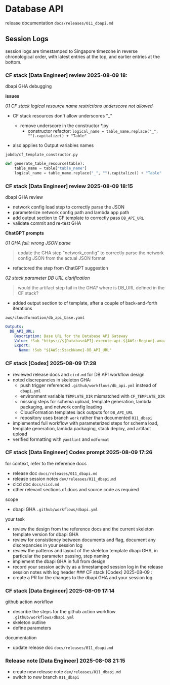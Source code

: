# Database API

release documentation `docs/releases/011_dbapi.md`

## Session Logs

session logs are timestamped to Singapore timezone in reverse chronological order, with latest entries at the top, and earlier entries at the bottom.

### CF stack [Data Engineer] review 2025-08-09 18:<MM>
dbapi GHA debugging

__issues__

_01 CF stack logical resource name restrictions underscore not allowed_

 - CF stack resources don't allow underscores "_"
    - remove underscore in the constructor *.py
        - constructor refactor: `logical_name = table_name.replace("_", "").capitalize() + "Table"`

 - also applies to Output variables names

`jobdb/cf_template_constructor.py`

```python
def generate_table_resource(table):
    table_name = table["table_name"]
    logical_name = table_name.replace("_", "").capitalize() + "Table"
```

### CF stack [Data Engineer] review 2025-08-09 18:15
dbapi GHA review

 - network config load step to correctly parse the JSON
 - parameterize network config path and lambda app path
 - add output section to CF template to correctly pass `DB_API_URL`
 - validate commit and re-test GHA

__ChatGPT prompts__

_01 GHA fail: wrong JSON parse_

>update the GHA step "network_config" to correctly parse the network config JSON from the actual JSON format

- refactored the step from ChatGPT suggestion

_02 stack parameter DB URL clarification_

>would the artifact step fail in the GHA? where is DB_URL defined in the CF stack?

- added output section to cf template, after a couple of back-and-forth iterations

`aws/cloudformation/db_api_base.yaml`

```yaml
Outputs:
  DB_API_URL:
    Description: Base URL for the Database API Gateway
    Value: !Sub "https://${DatabaseAPI}.execute-api.${AWS::Region}.amazonaws.com/prod"
    Export:
      Name: !Sub "${AWS::StackName}-DB_API_URL"

```

### CF stack [Codex] 2025-08-09 17:28

- reviewed release docs and `cicd.md` for DB API workflow design
- noted discrepancies in skeleton GHA:
  - push trigger referenced `.github/workflows/db_api.yml` instead of `dbapi.yml`
  - environment variable `TEMPLATE_DIR` mismatched with `CF_TEMPLATE_DIR`
  - missing steps for schema upload, template generation, lambda packaging, and network config loading
  - CloudFormation templates lack outputs for `DB_API_URL`
  - repository uses branch `work` rather than documented `011_dbapi`
- implemented full workflow with parameterized steps for schema load, template generation, lambda packaging, stack deploy, and artifact upload
- verified formatting with `yamllint` and `mdformat`

### CF stack [Data Engineer] Codex prompt 2025-08-09 17:26

for context, refer to the reference docs

- release doc `docs/releases/011_dbapi.md`
- release session notes `dev/releases/011_dbapi.md`
- cicd doc `docs/cicd.md`
- other relevant sections of docs and source code as required

scope

- dbapi GHA `.github/workflows/dbapi.yml`

your task

- review the design from the reference docs and the current skeleton template version for dbapi GHA
- review for consistiency between documents and flag, document any discrepancies in your session log
- review the patterns and layout of the skeleton template dbapi GHA, in particular the parameter passing, step naming
- implement the dbapi GHA in full from design
- record your session activity as a timestamped session log in the release session notes with log header ### CF stack [Codex] 2025-08-09 <HH>:<MM>
- create a PR for the changes to the dbapi GHA and your session log

### CF stack [Data Engineer] 2025-08-09 17:14

github action workflow

- describe the steps for the github action workflow `.github/workflows/dbapi.yml`
- skeleton outline
- define parameters

documentation

- update release doc `docs/releases/011_dbapi.md`

### Release note [Data Engineer] 2025-08-08 21:15

- create new release note `dev/releases/011_dbapi.md`
- switch to new branch `011_dbapi`
